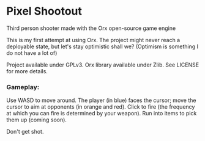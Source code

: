 # Pixel Shootout

Third person shooter made with the Orx open-source game engine

This is my first attempt at using Orx. The project might never reach a deployable state, but let's stay optimistic shall we? (Optimism is something I do not have a lot of)

Project available under GPLv3. Orx library available under Zlib. See LICENSE for more details.

### Gameplay:
Use WASD to move around.
The player (in blue) faces the cursor; move the cursor to aim at opponents (in orange and red).
Click to fire (the frequency at which you can fire is determined by your weapon).
Run into items to pick them up (coming soon).

Don't get shot.
